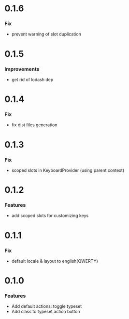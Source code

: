 # 0.1.6
### Fix
- prevent warning of slot duplication

# 0.1.5
### Improvements
- get rid of lodash dep

# 0.1.4
### Fix
- fix dist files generation 

# 0.1.3
### Fix
- scoped slots in KeyboardProvider (using parent context)

# 0.1.2
### Features
- add scoped slots for customizing keys

# 0.1.1
### Fix
- default locale & layout to english(QWERTY)

# 0.1.0
### Features
- Add default actions: toggle typeset
- Add class to typeset action button
